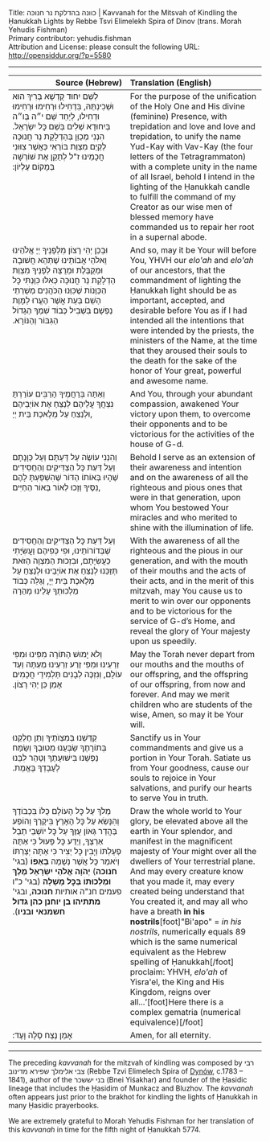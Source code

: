 <html>
<head></head>
<body>
Title: כוונה בהדלקת נר חנוכּה | Kavvanah for the Mitsvah of Kindling the Ḥanukkah Lights by Rebbe Tsvi Elimelekh Spira of Dinov (trans. Morah Yehudis Fishman)<br />
Primary contributor: yehudis.fishman<br />
Attribution and License: please consult the following URL: <a href="http://opensiddur.org/?p=5580">http://opensiddur.org/?p=5580</a>
<p />
<hr />

<table style="margin-left: auto;margin-right: auto;" class="draggable">
<thead><tr><th id="x" style="text-align: right;">Source (Hebrew)</th><th style="text-align: left;">Translation (English)</th></tr></thead>
<tbody>
<tr>
<td style="vertical-align:top" width="46%">
<div class="liturgy"><span lang="he">
לְשֵׁם יִחוּד קֻדְשָׁא בְּרִיךְ הוּא וּשְׁכִינְתֵּהּ, 
בִּדְחִילוּ וּרְחִימוּ וּרְחִימוּ וּדְחִילוּ, 
לְיַחֵד שֵׁם י״ה בְּו״ה 
בְּיִחוּדָא שְׁלִים בְּשֵׁם כׇּל יִשְׂרָאֵל. 
הִנְנִי מְכַוֵּן בְּהַדְלָקַת נֵר חֲנוּכָּה 
לְקַיֵם מִצְוַת בּוֹרְאִי 
כַּאֲשֶׁר צִוּוּנִי חֲכָמֵינוּ ז"ל 
לְתַקֵן אֶת שׁוֹרְשָׁה בְּמָקוֹם עֶלְיוֹן:‏
</span></div></td>
 
<td style="vertical-align:top" width="53%"><div class="english">
For the purpose of the unification of the Holy One and His divine (feminine) Presence, 
with trepidation and love and love and trepidation, 
to unify the name Yud-Kay with Vav-Kay (the four letters of the Tetragrammaton) 
with a complete unity in the name of all Israel, 
behold I intend in the lighting of the Ḥanukkah candle 
to fulfill the command of my Creator 
as our wise men of blessed memory have commanded us 
to repair her root in a supernal abode.
</div></td></tr>
    
    
<tr><td style="vertical-align:top" width="46%"><div class="liturgy"><span lang="he">
וּבְכֵן יְהִי רָצוֹן מִלְפָנֶיךָ 
יְיָ אֱלֹהֵינוּ וֵאלֹהֵי אֲבוֹתֵינוּ 
שֶׁתְּהֵא חֲשׁוּבָה וּמְקֻבֶּלֶת וּמְרֻצָּה לְפָנֶיךָ מִצְוַת הַדְלָקַת נֵר חֲנוּכָּה 
כְּאִלּוּ כִּוַּנְתִּי כׇּל הַכַּוָּנוֹת שֶׁכִּוְּנוּ הַכֹּהֲנִים מְשָׁרְתֵי הַשֵׁם 
בְּעֵת אֲשֶׁר הֶעֱרוּ לַמָּוֶת נַפְשָׁם 
בִּשְׁבִיל כְּבוֹד שִׁמְךָ הַגָדוֹל הַגִּבּוֹר וְהַנּוֹרָא.‏
</span></div></td>
 
<td style="vertical-align:top" width="53%"><div class="english">
And so, may it be Your will before You, 
YHVH our <em>elo'ah</em> and <em>elo'ah</em> of our ancestors, 
that the commandment of lighting the Ḥanukkah light should be as important, accepted, and desirable before You 
as if I had intended all the intentions that were intended by the priests, the ministers of the Name, 
at the time that they aroused their souls to the death 
for the sake of the honor of Your great, powerful and awesome name.
</div></td></tr>
    
    
<tr><td style="vertical-align:top" width="46%"><div class="liturgy"><span lang="he">
וְאַתָּה בְּרַחֲמֶיךָ הָרַבִּים 
עוֹרַרְתָּ נִצְחֲךָ עֲלֵיהֶם 
לְנַצֵּחַ אֶת אוֹיְבֵיהֶם 
וּלְנַצֵחַ עַל מְלֶאכֶת בֵּית יְיָ, 
</span></div></td>
 
<td style="vertical-align:top" width="53%"><div class="english">
And You, through your abundant compassion, 
awakened Your victory upon them, 
to overcome their opponents 
and to be victorious for the activities of the house of G-d. 
</div></td></tr>
    
    
<tr><td style="vertical-align:top" width="46%"><div class="liturgy"><span lang="he">
וְהִנְנִי עוֹשֶׂה עַל דַּעְתָּם וְעַל כַּוָּנָתָם 
וְעַל דַּעַת כׇּל הַצַדִּיקִים וְהַחֲסִידִים שֶׁהָיוּ בְּאוֹתוֹ הַדּוֹר 
שֶׁהִשְׁפַּעְתָּ לָהֶם נִסֶּיךָ 
וְזָכוּ לֵאוֹר בְּאוֹר הַחַיִּים, 
</span></div></td>
 
<td style="vertical-align:top" width="53%"><div class="english">
Behold I serve as an extension of their awareness and intention 
and on the awareness of all the righteous and pious ones that were in that generation,
upon whom You bestowed Your miracles 
and who merited to shine with the illumination of life. 
</div></td></tr>
    
    
<tr><td style="vertical-align:top" width="46%"><div class="liturgy"><span lang="he">
וְעַל דַּעַת כׇּל הַצַּדִּיקִים וְהַחֲסִידִים שֶׁבְּדוֹרוֹתֵינוּ, 
וּפִי כְּפִיהֶם וַעֲשִׂיָּתִי כַּעֲשִׂיָּתָם, 
וּבִזְכוּת הַמִּצְוָה הַזֹּאת 
תְּזַכֵּנוּ לְנַצֵּחַ אֶת אוֹיְבֵינוּ 
וּלְנַצֵּחַ עַל מְלֶאכֶת בֵּית יְיָ, 
וְגַלֵּה כְּבוֹד מַלְכוּתְךָ עָלֵינוּ מְהֵרָה 
</span></div></td>
 
<td style="vertical-align:top" width="53%"><div class="english">
With the awareness of all the righteous and the pious in our generation, 
and with the mouth of their mouths and the acts of their acts, 
and in the merit of this mitzvah, 
may You cause us to merit to win over our opponents 
and to be victorious for the service of G-d’s Home, 
and reveal the glory of Your majesty upon us speedily. 
</div></td></tr>
    
    
<tr><td style="vertical-align:top" width="46%"><div class="liturgy"><span lang="he">
וְלֹא יָמוּשׁ הַתּוֹרָה מִפִּינוּ וּמִפִּי זַרְעֵינוּ 
וּמִפִּי זֶרַע זַרְעֵינוּ מֵעַתָּה וְעַד עוֹלָם, 
וְנִזְכֶּה לְבָנִים תַּלְמִידֵי חֲכָמִים 
אָמֵן כֵּן יְהִי רָצוֹן.‏
</span></div></td>
 
<td style="vertical-align:top" width="53%"><div class="english">
May the Torah never depart from our mouths and the mouths of our offspring, 
and the offspring of our offspring, from now and forever. 
And may we merit children who are students of the wise, 
Amen, so may it be Your will.
</div></td></tr>
    
    
<tr><td style="vertical-align:top" width="46%"><div class="liturgy"><span lang="he">
קַדְּשֵׁנוּ בְּמִצְוֺתֶיךָ 
וְתֵן חֶלְקֵנוּ בְּתוֹרָתֶךָ 
שַׂבְּעֵנוּ מִטוּבֶךָ וְשַׂמַּח 
נַפְשֵׁנוּ בִּישׁוּעָתֶךָ 
וְטַהֵר לִבֵּנוּ לְעָבְדְךָ בֶּאֱמֶת.‏
</span></div></td>
 
<td style="vertical-align:top" width="53%"><div class="english">
Sanctify us in Your commandments 
and give us a portion in Your Torah. 
Satiate us from Your goodness, 
cause our souls to rejoice in Your salvations, 
and purify our hearts to serve You in truth. 
</div></td></tr>
    
    
<tr><td style="vertical-align:top" width="46%"><div class="liturgy"><span lang="he">
 מְלֹךְ עַל כׇּל הָעוֹלָם כֻּלּוֹ בִּכְבוֹדֶךָ 
 וְהִנָּשֵׂא עַל כׇּל הָאָרֶץ בִּיקָרֶךָ 
 וְהוֹפַע בַּהֲדַר גְּאוֹן עֻזֶּךָ 
 עַל כׇּל יוֹשְׁבֵי תֵבֵל אַרְצֶךָ, 
 וְיֵדַע כׇּל פָּעוּל כִּי אַתָּה פְעַלְתּוֹ 
 וְיָבִין כׇּל יְצִיר כִּי אַתָּה יְצַרְתּוֹ 
 וְיֹאמַר כׇּל אֲשֶׁר נְשָׁמָה <strong>בְאַפּוֹ</strong> (בגי' <strong>חנוכה</strong>) 
 <strong>יְהֹוָה אֱלֹהֵי יִשְׂרָאֵל מֶלֶךְ וּמַלְכוּתוֹ בַּכׇּל מָשָׁלָה</strong> (בגי' כ"ו פעמים חנ"ה אותיות <strong>חנוכה</strong>, ובגי' <strong>מתתיהו בן יוחנן כהן גדול חשמנאי ובניו</strong>).‏
</span></div></td>
 
<td style="vertical-align:top" width="53%"><div class="english">
Draw the whole world to Your glory, 
be elevated above all the earth in Your splendor, 
and manifest in the magnificent majesty of Your might 
over all the dwellers of Your terrestrial plane. 
And may every creature know that you made it, 
may every created being understand that You created it, 
and may all who have a breath <strong>in his nostrils</strong>[foot]"Bi'apo" = <em>in his nostrils</em>, numerically equals 89 which is the same numerical equivalent as the Hebrew spelling of Ḥanukkah[/foot] proclaim: 
YHVH, <em>elo'ah</em> of Yisra'el, the King and His Kingdom, reigns over all...’[foot]Here there is a complex gematria (numerical equivalence)[/foot] 
</div></td></tr>
    
    
<tr><td style="vertical-align:top" width="46%"><div class="liturgy"><span lang="he">
אָמֵן נֶצַח סֶלָה וָעֶד:‏
</span></div></td>
 
<td style="vertical-align:top" width="53%"><div class="english">
Amen, for all eternity.
    </div></td></tr>
</tbody>
</tbody></table>

<hr />

The preceding <em>kavvanah</em> for the mitzvah of kindling was composed by <span lang="he" class="liturgy">רבי צבי אלימלך שפירא מדינוב</span> (Rebbe Tzvi Elimelech Spira of <a href="http://kehilalinks.jewishgen.org/dynow/">Dynów</a>, c.1783 – 1841), author of the <span lang="he" class="liturgy">בני יששכר</span> (Bnei Yiśakhar) and founder of the Ḥasidic lineage that includes the Ḥasidim of Munkacz and Bluzhov. The <em>kavvanah</em> often appears just prior to the brakhot for kindling the lights of Ḥanukkah in many Ḥasidic prayerbooks.

We are extremely grateful to Morah Yehudis Fishman for her translation of this <em>kavvanah</em> in time for the fifth night of Ḥanukkah 5774.
</body>
</html>